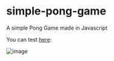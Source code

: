 # simple-pong-game
A simple Pong Game made in Javascript

You can test [here](https://rafaeljustinox.github.io/simple-pong-game/):

![image](https://user-images.githubusercontent.com/30840270/176461022-756f4d59-4270-4816-bedc-e35ea1d609a9.png)
 

